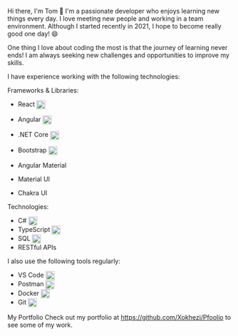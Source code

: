 Hi there, I'm Tom 👋
I'm a passionate developer who enjoys learning new things every day. I love meeting new people and working in a team environment. Although I started recently in 2021, I hope to become really good one day! 😄  

One thing I love about coding the most is that the journey of learning never ends! I am always seeking new challenges and opportunities to improve my skills.  

I have experience working with the following technologies:  


Frameworks & Libraries:
- React <img align="center" alt="React Logo" src="https://upload.wikimedia.org/wikipedia/commons/a/a7/React-icon.svg" width="20" height="20"/>
- Angular <img align="center" alt="Angular Logo" src="https://angular.io/assets/images/logos/angular/angular.svg" width="20" height="20"/>
- .NET Core <img align="center" alt=".NET Core Logo" src="https://upload.wikimedia.org/wikipedia/commons/e/ee/.NET_Core_Logo.svg" width="20" height="20"/>

- Bootstrap <img align="center" alt="Bootstrap Logo" src="https://getbootstrap.com/docs/5.0/assets/brand/bootstrap-logo-shadow.png" width="20" height="20"/>
- Angular Material 
- Material UI
- Chakra UI



Technologies: 
- C# <img align="center" alt="C# Logo" src="https://img.icons8.com/color/48/000000/c-sharp-logo.png" width="20" height="20"/>  
- TypeScript <img align="center" alt="TypeScript Logo" src="https://seeklogo.com/images/T/typescript-logo-B29A3F462D-seeklogo.com.png" width="20" height="20"/> 
- SQL <img align="center" alt="SQL Logo" src="https://img.icons8.com/color/48/000000/microsoft-sql-server.png" width="20" height="20"/>  
- RESTful APIs  
  
I also use the following tools regularly:
- VS Code <img align="center" alt="VS Code Logo" src="https://img.icons8.com/color/48/000000/visual-studio-code-2019.png" width="20" height="20"/>
- Postman <img align="center" alt="Postman Logo" src="https://seeklogo.com/images/P/postman-logo-F43375A2EB-seeklogo.com.png" width="20" height="20"/>
- Docker <img align="center" alt="Docker Logo" src="https://seeklogo.com/images/D/docker-logo-6D6F987702-seeklogo.com.png" width="20" height="20"/>
- Git <img align="center" alt="Git Logo" src="https://img.icons8.com/color/48/000000/git.png" width="20" height="20"/>  
 
My Portfolio
Check out my portfolio at https://github.com/Xokhezi/Pfoolio to see some of my work.
